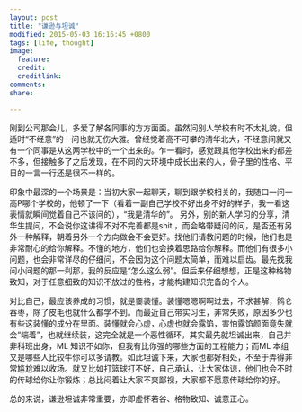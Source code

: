 ```yaml
---
layout: post
title: "谦逊与坦诚"
modified: 2015-05-03 16:16:45 +0800
tags: [life, thought]
image:
  feature: 
  credit: 
  creditlink: 
comments: 
share: 

---
```


刚到公司那会儿，多爱了解各同事的方方面面。虽然问别人学校有时不太礼貌，但适时“不经意”的一问也就无伤大雅。曾经觉着高不可攀的清华北大，不经意间就又有一个同事是从这两学校中的一个出来的。乍一看时，感觉跟其他学校出来的都差不多，但接触多了之后发现，在不同的大环境中成长出来的人，骨子里的性格、平日的一言一行还是很不一样的。

印象中最深的一个场景是：当初大家一起聊天，聊到跟学校相关的，我随口一问一高P哪个学校的，他顿了一下（看着一副自己学校不好出身不好的样子，我一看这表情就瞬间觉着自己不该问的），“我是清华的”。
另外，别的新人学习的分享，清华生提问，不会说你这讲得不对不完善都是shit ，而会略带疑问的问，是否还有另外一种解释，朝着另外一个方向做会不会更好。找他们请教问题的时候，他们也是非常耐心的给你解释。不懂的地方，他们也会换着思路给你解释。而他们有很多小问题，也会非常详尽的仔细问，不会因为这个问题太简单，而难以启齿。最先找我问小问题的那一刹那，我的反应是“怎么这么弱”。但后来仔细想想，正是这种格物致知，对于任意细致的知识不放过的性格，才能构建知识完备的个人。

对比自己，最应该养成的习惯，就是嫑装懂。装懂嗯嗯啊啊过去，不求甚解，鹘仑吞枣，除了皮毛也就什么都学不到。而最近自己带实习生，非常失败，原因多少也有些这装懂的成分在里面。装懂就会心虚，心虚也就会露馅，害怕露馅颜面竟失就会“端着”，也就继续装，这完全就是一个恶性循环。其实最先就坦诚出来，自己并非科班出身，ML 知识不如你，但我有比你强的哪些方面的工程能力；而ML 本组又是哪些人比较牛你可以多请教。如此坦诚下来，大家也都好相处，不至于弄得非常尴尬难以收场。就又比如打篮球打不好，自己承认，让大家体谅，他们也会不时的传球给你让你锻炼；总比闷着让大家不爽鄙视，大家都不愿意传球给你的好。

总的来说，谦逊坦诚非常重要，亦即虚怀若谷、格物致知、诚意正心。